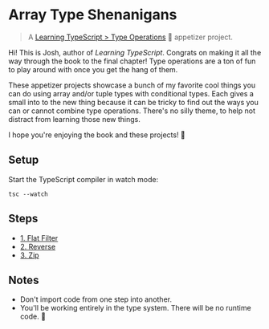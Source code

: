 # Array Type Shenanigans

> A [Learning TypeScript > Type Operations](https://learning-typescript.com/type-operations) 🥗 appetizer project.

Hi!
This is Josh, author of _Learning TypeScript_.
Congrats on making it all the way through the book to the final chapter!
Type operations are a ton of fun to play around with once you get the hang of them.

These appetizer projects showcase a bunch of my favorite cool things you can do using array and/or tuple types with conditional types.
Each gives a small into to the new thing because it can be tricky to find out the ways you can or cannot combine type operations.
There's no silly theme, to help not distract from learning those new things.

I hope you're enjoying the book and these projects! 💖

## Setup

Start the TypeScript compiler in watch mode:

```shell
tsc --watch
```

## Steps

- [1. Flat Filter](./01-flat-filter)
- [2. Reverse](./02-reverse)
- [3. Zip](./03-zip)

## Notes

- Don't import code from one step into another.
- You'll be working entirely in the type system. There will be no runtime code. 🤘
